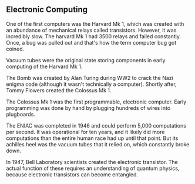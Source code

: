 ## Electronic Computing

One of the first computers was the Harvard Mk 1, which was created with an abundance of mechanical relays called transistors. However, it was incredibly slow. The harvard Mk 1 had 3500 relays and failed constantly. Once, a bug was pulled out and that's how the term computer bug got coined.

Vacuum tubes were the original state storing components in early computing of the Harvard Mk 1. 

The Bomb was created by Alan Turing during WW2 to crack the Nazi enigma code (although it wasn't technically a computer). Shortly after, Tommy Flowers created the Colossus Mk 1. 

The Colossus Mk 1 was the first programmable, electronic computer. Early programming was done by hand by plugging hundreds of wires into plugboards.

The ENIAC was completed in 1946 and could perform 5,000 computations per second. It was operational for ten years, and it likely did more computations than the entire human race had up until that point. But its achilles heel was the vacuum tubes that it relied on, which constantly broke down.

In 1947, Bell Laboratory scientists created the electronic transistor. The actual function of these requires an understanding of quantum physics, because electronic transistors can become entangled. 